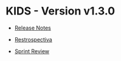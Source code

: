# KIDS - Version v1.3.0

* [Release Notes](https://github.com/kids-tcc-senacrs/kids-doc/blob/master/v1.3.0/release-notes.md) 

* [Restrospectiva](https://github.com/kids-tcc-senacrs/kids-doc/blob/master/v1.3.0/retrospectiva.md) 

* [Sprint Review](https://github.com/kids-tcc-senacrs/kids-doc/blob/master/v1.3.0/sprint-review.md) 